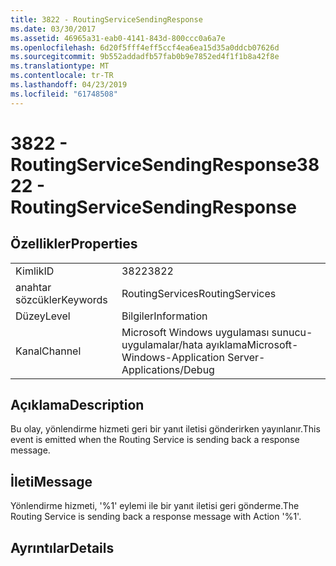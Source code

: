 ```yaml
---
title: 3822 - RoutingServiceSendingResponse
ms.date: 03/30/2017
ms.assetid: 46965a31-eab0-4141-843d-800ccc0a6a7e
ms.openlocfilehash: 6d20f5fff4eff5ccf4ea6ea15d35a0ddcb07626d
ms.sourcegitcommit: 9b552addadfb57fab0b9e7852ed4f1f1b8a42f8e
ms.translationtype: MT
ms.contentlocale: tr-TR
ms.lasthandoff: 04/23/2019
ms.locfileid: "61748508"
---
```

# <a name="3822---routingservicesendingresponse"></a><span data-ttu-id="6bc0d-102">3822 - RoutingServiceSendingResponse</span><span class="sxs-lookup"><span data-stu-id="6bc0d-102">3822 - RoutingServiceSendingResponse</span></span>
## <a name="properties"></a><span data-ttu-id="6bc0d-103">Özellikler</span><span class="sxs-lookup"><span data-stu-id="6bc0d-103">Properties</span></span>  
  
|||  
|-|-|  
|<span data-ttu-id="6bc0d-104">Kimlik</span><span class="sxs-lookup"><span data-stu-id="6bc0d-104">ID</span></span>|<span data-ttu-id="6bc0d-105">3822</span><span class="sxs-lookup"><span data-stu-id="6bc0d-105">3822</span></span>|  
|<span data-ttu-id="6bc0d-106">anahtar sözcükler</span><span class="sxs-lookup"><span data-stu-id="6bc0d-106">Keywords</span></span>|<span data-ttu-id="6bc0d-107">RoutingServices</span><span class="sxs-lookup"><span data-stu-id="6bc0d-107">RoutingServices</span></span>|  
|<span data-ttu-id="6bc0d-108">Düzey</span><span class="sxs-lookup"><span data-stu-id="6bc0d-108">Level</span></span>|<span data-ttu-id="6bc0d-109">Bilgiler</span><span class="sxs-lookup"><span data-stu-id="6bc0d-109">Information</span></span>|  
|<span data-ttu-id="6bc0d-110">Kanal</span><span class="sxs-lookup"><span data-stu-id="6bc0d-110">Channel</span></span>|<span data-ttu-id="6bc0d-111">Microsoft Windows uygulaması sunucu-uygulamalar/hata ayıklama</span><span class="sxs-lookup"><span data-stu-id="6bc0d-111">Microsoft-Windows-Application Server-Applications/Debug</span></span>|  
  
## <a name="description"></a><span data-ttu-id="6bc0d-112">Açıklama</span><span class="sxs-lookup"><span data-stu-id="6bc0d-112">Description</span></span>  
 <span data-ttu-id="6bc0d-113">Bu olay, yönlendirme hizmeti geri bir yanıt iletisi gönderirken yayınlanır.</span><span class="sxs-lookup"><span data-stu-id="6bc0d-113">This event is emitted when the Routing Service is sending back a response message.</span></span>  
  
## <a name="message"></a><span data-ttu-id="6bc0d-114">İleti</span><span class="sxs-lookup"><span data-stu-id="6bc0d-114">Message</span></span>  
 <span data-ttu-id="6bc0d-115">Yönlendirme hizmeti, '%1' eylemi ile bir yanıt iletisi geri gönderme.</span><span class="sxs-lookup"><span data-stu-id="6bc0d-115">The Routing Service is sending back a response message with Action '%1'.</span></span>  
  
## <a name="details"></a><span data-ttu-id="6bc0d-116">Ayrıntılar</span><span class="sxs-lookup"><span data-stu-id="6bc0d-116">Details</span></span>

